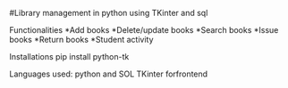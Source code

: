 #Library management in python using TKinter and sql

Functionalities
*Add books
*Delete/update books
*Search books
*Issue books
*Return books
*Student activity

Installations
pip install python-tk

Languages used:
python and SOL 
TKinter forfrontend


